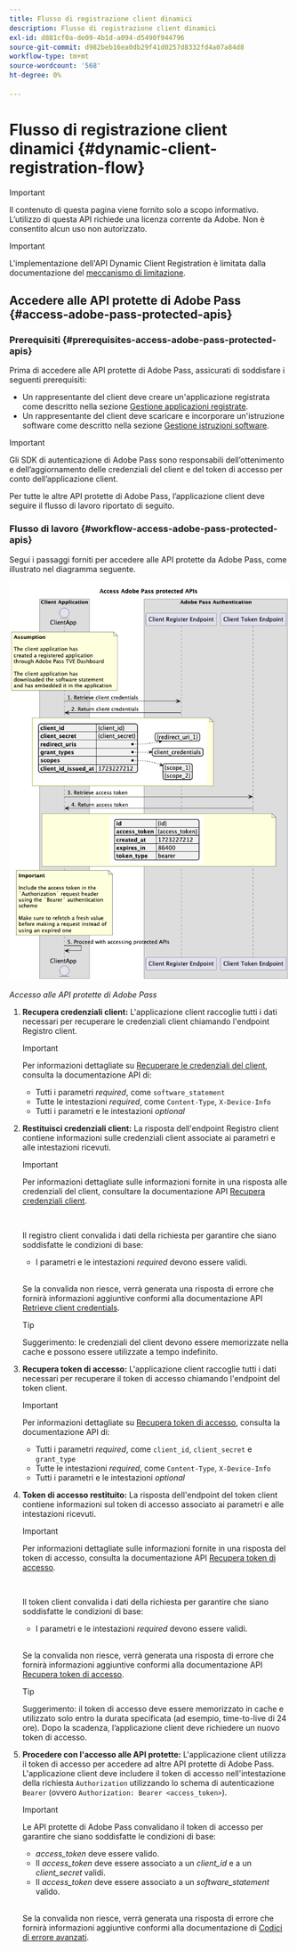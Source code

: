 ```yaml
---
title: Flusso di registrazione client dinamici
description: Flusso di registrazione client dinamici
exl-id: d881cf0a-de09-4b1d-a094-d5490f944796
source-git-commit: d982beb16ea0db29f41d0257d8332fd4a07a84d8
workflow-type: tm+mt
source-wordcount: '568'
ht-degree: 0%

---
```


# Flusso di registrazione client dinamici {#dynamic-client-registration-flow}

>[!IMPORTANT]
>
> Il contenuto di questa pagina viene fornito solo a scopo informativo. L’utilizzo di questa API richiede una licenza corrente da Adobe. Non è consentito alcun uso non autorizzato.

>[!IMPORTANT]
>
> L&#39;implementazione dell&#39;API Dynamic Client Registration è limitata dalla documentazione del [meccanismo di limitazione](/help/authentication/integration-guide-programmers/throttling-mechanism.md).

## Accedere alle API protette di Adobe Pass {#access-adobe-pass-protected-apis}

### Prerequisiti {#prerequisites-access-adobe-pass-protected-apis}

Prima di accedere alle API protette di Adobe Pass, assicurati di soddisfare i seguenti prerequisiti:

* Un rappresentante del client deve creare un&#39;applicazione registrata come descritto nella sezione [Gestione applicazioni registrate](../dynamic-client-registration-overview.md#manage-registered-applications).
* Un rappresentante del client deve scaricare e incorporare un&#39;istruzione software come descritto nella sezione [Gestione istruzioni software](../dynamic-client-registration-overview.md#manage-software-statements).

>[!IMPORTANT]
>
> Gli SDK di autenticazione di Adobe Pass sono responsabili dell’ottenimento e dell’aggiornamento delle credenziali del client e del token di accesso per conto dell’applicazione client.
> 
> Per tutte le altre API protette di Adobe Pass, l’applicazione client deve seguire il flusso di lavoro riportato di seguito.

### Flusso di lavoro {#workflow-access-adobe-pass-protected-apis}

Segui i passaggi forniti per accedere alle API protette da Adobe Pass, come illustrato nel diagramma seguente.

![Accesso alle API protette di Adobe Pass](../../../../assets/dcr-api/dcr-api-access-adobe-pass-protected-apis.png)

*Accesso alle API protette di Adobe Pass*

1. **Recupera credenziali client:** L&#39;applicazione client raccoglie tutti i dati necessari per recuperare le credenziali client chiamando l&#39;endpoint Registro client.

   >[!IMPORTANT]
   >
   > Per informazioni dettagliate su [Recuperare le credenziali del client](../apis/dynamic-client-registration-apis-retrieve-client-credentials.md#request), consulta la documentazione API di:
   >
   > * Tutti i parametri _required_, come `software_statement`
   > * Tutte le intestazioni _required_, come `Content-Type`, `X-Device-Info`
   > * Tutti i parametri e le intestazioni _optional_

1. **Restituisci credenziali client:** La risposta dell&#39;endpoint Registro client contiene informazioni sulle credenziali client associate ai parametri e alle intestazioni ricevuti.

   >[!IMPORTANT]
   >
   > Per informazioni dettagliate sulle informazioni fornite in una risposta alle credenziali del client, consultare la documentazione API [Recupera credenziali client](../apis/dynamic-client-registration-apis-retrieve-client-credentials.md#success).
   >
   > <br/>
   >
   > Il registro client convalida i dati della richiesta per garantire che siano soddisfatte le condizioni di base:
   >
   > * I parametri e le intestazioni _required_ devono essere validi.
   >
   > <br/>
   >
   > Se la convalida non riesce, verrà generata una risposta di errore che fornirà informazioni aggiuntive conformi alla documentazione API [Retrieve client credentials](../apis/dynamic-client-registration-apis-retrieve-client-credentials.md#error).

   >[!TIP]
   >
   > Suggerimento: le credenziali del client devono essere memorizzate nella cache e possono essere utilizzate a tempo indefinito.

1. **Recupera token di accesso:** L&#39;applicazione client raccoglie tutti i dati necessari per recuperare il token di accesso chiamando l&#39;endpoint del token client.

   >[!IMPORTANT]
   >
   > Per informazioni dettagliate su [Recupera token di accesso](../apis/dynamic-client-registration-apis-retrieve-access-token.md#request), consulta la documentazione API di:
   >
   > * Tutti i parametri _required_, come `client_id`, `client_secret` e `grant_type`
   > * Tutte le intestazioni _required_, come `Content-Type`, `X-Device-Info`
   > * Tutti i parametri e le intestazioni _optional_

1. **Token di accesso restituito:** La risposta dell&#39;endpoint del token client contiene informazioni sul token di accesso associato ai parametri e alle intestazioni ricevuti.

   >[!IMPORTANT]
   >
   > Per informazioni dettagliate sulle informazioni fornite in una risposta del token di accesso, consulta la documentazione API [Recupera token di accesso](../apis/dynamic-client-registration-apis-retrieve-access-token.md#success).
   >
   > <br/>
   >
   > Il token client convalida i dati della richiesta per garantire che siano soddisfatte le condizioni di base:
   >
   > * I parametri e le intestazioni _required_ devono essere validi.
   >
   > <br/>
   >
   > Se la convalida non riesce, verrà generata una risposta di errore che fornirà informazioni aggiuntive conformi alla documentazione API [Recupera token di accesso](../apis/dynamic-client-registration-apis-retrieve-access-token.md#error).

   >[!TIP]
   >
   > Suggerimento: il token di accesso deve essere memorizzato in cache e utilizzato solo entro la durata specificata (ad esempio, time-to-live di 24 ore). Dopo la scadenza, l’applicazione client deve richiedere un nuovo token di accesso.

1. **Procedere con l&#39;accesso alle API protette:** L&#39;applicazione client utilizza il token di accesso per accedere ad altre API protette di Adobe Pass. L&#39;applicazione client deve includere il token di accesso nell&#39;intestazione della richiesta `Authorization` utilizzando lo schema di autenticazione `Bearer` (ovvero `Authorization: Bearer <access_token>`).

   >[!IMPORTANT]
   >
   > Le API protette di Adobe Pass convalidano il token di accesso per garantire che siano soddisfatte le condizioni di base:
   >
   > * _access_token_ deve essere valido.
   > * Il _access_token_ deve essere associato a un _client_id_ e a un _client_secret_ validi.
   > * Il _access_token_ deve essere associato a un _software_statement_ valido.
   >
   > <br/>
   >
   > Se la convalida non riesce, verrà generata una risposta di errore che fornirà informazioni aggiuntive conformi alla documentazione di [Codici di errore avanzati](../../../features-standard/error-reporting/enhanced-error-codes.md).
